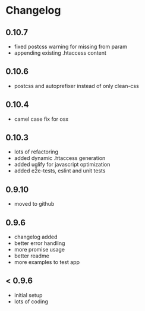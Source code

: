 # Changelog #

## 0.10.7
* fixed postcss warning for missing from param
* appending existing .htaccess content

## 0.10.6
* postcss and autoprefixer instead of only clean-css


## 0.10.4
* camel case fix for osx

## 0.10.3
* lots of refactoring
* added dynamic .htaccess generation
* added uglify for javascript optimization
* added e2e-tests, eslint and unit tests

## 0.9.10
* moved to github

## 0.9.6
* changelog added
* better error handling
* more promise usage
* better readme
* more examples to test app

## < 0.9.6
* initial setup
* lots of coding